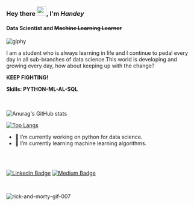 ### Hey there <img src="https://media.giphy.com/media/hvRJCLFzcasrR4ia7z/giphy.gif" width="25px">, I'm *Handey*
#### **Data Scientist** and ~~Machine Learning Learner~~

![giphy](https://user-images.githubusercontent.com/58116973/126017740-f1809cda-8f8c-4b93-9ee9-53a8b9853d1f.gif)

I am a student who is always learning in life and I continue to pedal every day in all sub-branches of data science.This world is developing and growing every day, how about keeping up with the change?

**KEEP FIGHTING!**

**Skills: PYTHON-ML-AL-SQL**
<br>
<br>
<br>

![Anurag's GitHub stats](https://github-readme-stats.vercel.app/api?username=thelcloud&show_icons=true&theme=gotham)

[![Top Langs](https://github-readme-stats.vercel.app/api/top-langs/?username=thelcloud&layout=compact&theme=gotham)](https://github.com/anuraghazra/github-readme-stats)

- 🔭 I’m currently working on python for data science. 
- 🌱 I’m currently learning machine learning algorithms.
<br>
<br>

[![Linkedin Badge](https://img.shields.io/badge/handekucukbulut-blue?style=flat&logo=Linkedin&logoColor=white&link=https://https://www.linkedin.com/in/hande-k%C3%BC%C3%A7%C3%BCkbulut/)](https://www.linkedin.com/in/hande-k%C3%BC%C3%A7%C3%BCkbulut/)
[![Medium Badge](https://img.shields.io/badge/-@handeyofficial-000000?style=flat&labelColor=000000&logo=Medium&link=https://handeyofficial.medium.com/)](https://handeyofficial.medium.com/)

<br> 

![rick-and-morty-gif-007](https://user-images.githubusercontent.com/58116973/126017956-d84744c4-b4c7-4adb-aa1c-6b243f6f5026.gif)



